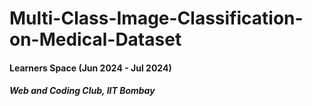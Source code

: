 # Multi-Class-Image-Classification-on-Medical-Dataset
#### Learners Space (Jun 2024 - Jul 2024)
##### Web and Coding Club, IIT Bombay
